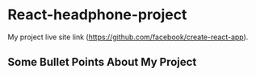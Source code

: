 # React-headphone-project

My project live site link (https://github.com/facebook/create-react-app).

## Some Bullet Points About My Project


